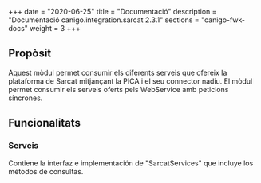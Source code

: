 +++
date        = "2020-06-25"
title       = "Documentació"
description = "Documentació canigo.integration.sarcat 2.3.1"
sections    = "canigo-fwk-docs"
weight      = 3
+++

## Propòsit

Aquest mòdul permet consumir els diferents serveis que ofereix la plataforma de Sarcat mitjançant la PICA i el seu connector nadiu. El mòdul permet consumir els serveis oferts pels WebService amb peticions síncrones.

## Funcionalitats

### Serveis

Contiene la interfaz e implementación de "SarcatServices" que incluye los métodos de consultas. 
